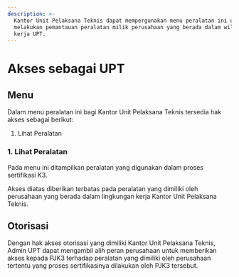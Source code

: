 ```yaml
---
description: >-
  Kantor Unit Pelaksana Teknis dapat mempergunakan menu peralatan ini untuk
  melakukan pemantauan peralatan milik perusahaan yang berada dalam wilayah
  kerja UPT.
---
```


# Akses sebagai UPT

## Menu

Dalam menu peralatan ini bagi Kantor Unit Pelaksana Teknis tersedia hak akses sebagai berikut:

1. Lihat Peralatan

### 1. Lihat Peralatan

Pada menu ini ditampilkan peralatan yang digunakan dalam proses sertifikasi K3.

Akses diatas diberikan terbatas pada peralatan yang dimiliki oleh perusahaan yang berada dalam lingkungan kerja Kantor Unit Pelaksana Teknis.

## Otorisasi

Dengan hak akses otorisasi yang dimiliki Kantor Unit Pelaksana Teknis, Admin UPT dapat mengambil alih peran perusahaan untuk memberikan akses kepada PJK3 terhadap peralatan yang dimiliki oleh perusahaan tertentu yang proses sertifikasinya dilakukan oleh PJK3 tersebut.
